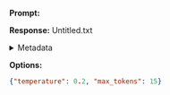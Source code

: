 **Prompt:**



**Response:**
Untitled.txt

<details><summary>Metadata</summary>

- Duration: 2692 ms
- Datetime: 2023-10-29T15:28:50.299015
- Model: gpt-3.5-turbo-0613

</details>

**Options:**
```json
{"temperature": 0.2, "max_tokens": 15}
```

